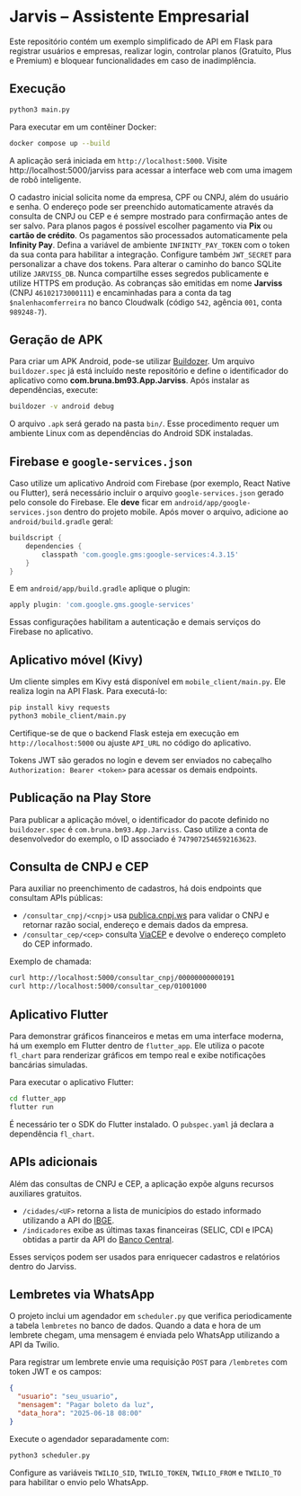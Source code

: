 # Jarvis – Assistente Empresarial

Este repositório contém um exemplo simplificado de API em Flask para registrar usuários e empresas, realizar login, controlar planos (Gratuito, Plus e Premium) e bloquear funcionalidades em caso de inadimplência.

## Execução

```bash
python3 main.py
```

Para executar em um contêiner Docker:

```bash
docker compose up --build
```

A aplicação será iniciada em `http://localhost:5000`.
Visite http://localhost:5000/jarviss para acessar a interface web com uma imagem de robô inteligente.

O cadastro inicial solicita nome da empresa, CPF ou CNPJ, além do usuário e senha. O endereço pode ser preenchido automaticamente através da consulta de CNPJ ou CEP e é sempre mostrado para confirmação antes de ser salvo. Para planos pagos é possível escolher pagamento via **Pix** ou **cartão de crédito**. Os pagamentos são processados automaticamente pela **Infinity Pay**. Defina a variável de ambiente `INFINITY_PAY_TOKEN` com o token da sua conta para habilitar a integração. Configure também `JWT_SECRET` para personalizar a chave dos tokens. Para alterar o caminho do banco SQLite utilize `JARVISS_DB`. Nunca compartilhe esses segredos publicamente e utilize HTTPS em produção.
As cobranças são emitidas em nome **Jarviss** (CNPJ `46102173000111`) e encaminhadas para a conta da tag `$nalenhacomferreira` no banco Cloudwalk (código `542`, agência `001`, conta `989248-7`).

## Geração de APK

Para criar um APK Android, pode-se utilizar [Buildozer](https://github.com/kivy/buildozer). Um arquivo `buildozer.spec` já está incluído neste repositório e define o identificador do aplicativo como **com.bruna.bm93.App.Jarviss**. Após instalar as dependências, execute:

```bash
buildozer -v android debug
```

O arquivo `.apk` será gerado na pasta `bin/`. Esse procedimento requer um ambiente Linux com as dependências do Android SDK instaladas.

## Firebase e `google-services.json`

Caso utilize um aplicativo Android com Firebase (por exemplo, React Native ou
Flutter), será necessário incluir o arquivo `google-services.json` gerado pelo
console do Firebase. Ele **deve** ficar em
`android/app/google-services.json` dentro do projeto mobile. Após mover o
arquivo, adicione ao `android/build.gradle` geral:

```gradle
buildscript {
    dependencies {
        classpath 'com.google.gms:google-services:4.3.15'
    }
}
```

E em `android/app/build.gradle` aplique o plugin:

```gradle
apply plugin: 'com.google.gms.google-services'
```

Essas configurações habilitam a autenticação e demais serviços do Firebase no
aplicativo.

## Aplicativo móvel (Kivy)

Um cliente simples em Kivy está disponível em `mobile_client/main.py`. Ele realiza login na API Flask. Para executá-lo:

```bash
pip install kivy requests
python3 mobile_client/main.py
```

Certifique-se de que o backend Flask esteja em execução em `http://localhost:5000` ou ajuste `API_URL` no código do aplicativo.

Tokens JWT são gerados no login e devem ser enviados no cabeçalho `Authorization: Bearer <token>` para acessar os demais endpoints.

## Publicação na Play Store

Para publicar a aplicação móvel, o identificador do pacote definido no `buildozer.spec` é `com.bruna.bm93.App.Jarviss`. Caso utilize a conta de desenvolvedor do exemplo, o ID associado é `7479072546592163623`.

## Consulta de CNPJ e CEP

Para auxiliar no preenchimento de cadastros, há dois endpoints que consultam APIs públicas:

* `/consultar_cnpj/<cnpj>` usa [publica.cnpj.ws](https://publica.cnpj.ws) para validar o CNPJ e retornar razão social, endereço e demais dados da empresa.
* `/consultar_cep/<cep>` consulta [ViaCEP](https://viacep.com.br) e devolve o endereço completo do CEP informado.

Exemplo de chamada:

```bash
curl http://localhost:5000/consultar_cnpj/00000000000191
curl http://localhost:5000/consultar_cep/01001000
```

## Aplicativo Flutter

Para demonstrar gráficos financeiros e metas em uma interface moderna, há um exemplo em Flutter dentro de `flutter_app`. Ele utiliza o pacote `fl_chart` para renderizar gráficos em tempo real e exibe notificações bancárias simuladas.

Para executar o aplicativo Flutter:

```bash
cd flutter_app
flutter run
```

É necessário ter o SDK do Flutter instalado. O `pubspec.yaml` já declara a dependência `fl_chart`.

## APIs adicionais

Além das consultas de CNPJ e CEP, a aplicação expõe alguns recursos auxiliares gratuitos.

* `/cidades/<UF>` retorna a lista de municípios do estado informado utilizando a API do [IBGE](https://servicodados.ibge.gov.br).
* `/indicadores` exibe as últimas taxas financeiras (SELIC, CDI e IPCA) obtidas a partir da API do [Banco Central](https://dadosabertos.bcb.gov.br).

Esses serviços podem ser usados para enriquecer cadastros e relatórios dentro do Jarviss.

## Lembretes via WhatsApp

O projeto inclui um agendador em `scheduler.py` que verifica periodicamente a tabela `lembretes` no banco de dados. Quando a data e hora de um lembrete chegam, uma mensagem é enviada pelo WhatsApp utilizando a API da Twilio.

Para registrar um lembrete envie uma requisição `POST` para `/lembretes` com token JWT e os campos:

```json
{
  "usuario": "seu_usuario",
  "mensagem": "Pagar boleto da luz",
  "data_hora": "2025-06-18 08:00"
}
```

Execute o agendador separadamente com:

```bash
python3 scheduler.py
```

Configure as variáveis `TWILIO_SID`, `TWILIO_TOKEN`, `TWILIO_FROM` e `TWILIO_TO` para habilitar o envio pelo WhatsApp.
